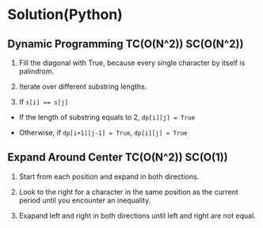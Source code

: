 # Solution(Python)

## Dynamic Programming TC(O(N^2)) SC(O(N^2))

1. Fill the diagonal with True, because every single character by itself is palindrom.

2. Iterate over different substring lengths.

3. If `s[i] == s[j]`

- If the length of substring equals to 2, `dp[i][j] = True` 

- Otherwise, if `dp[i+1][j-1] = True`, `dp[i][j] = True` 

## Expand Around Center TC(O(N^2)) SC(O(1))

1. Start from each position and expand in both directions.

2. Look to the right for a character in the same position as the current period until you encounter an inequality.

3. Exapand left and right in both directions until left and right are not equal.
